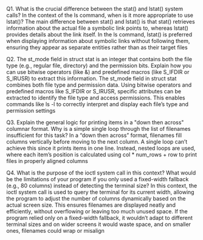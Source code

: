 Q1. What is the crucial difference between the stat() and lstat() system calls? In the context of the ls command, when is it more appropriate to use lstat()?
The main difference between stat() and lstat() is that stat() retrieves information about the actual file a symbolic link points to, whereas lstat() provides details about the link itself. In the ls command, lstat() is preferred when displaying information about symbolic links without following them, ensuring they appear as separate entities rather than as their target files

Q2. The st_mode field in struct stat is an integer that contains both the file type (e.g., regular file, directory) and the permission bits. Explain how you can use bitwise operators (like &) and predefined macros (like S_IFDIR or S_IRUSR) to extract this information.
The st_mode field in struct stat combines both file type and permission data. Using bitwise operators and predefined macros like S_IFDIR or S_IRUSR, specific attributes can be extracted to identify the file type and access permissions. This enables commands like ls -l to correctly interpret and display each file’s type and permission settings

Q3. Explain the general logic for printing items in a "down then across" columnar format. Why is a simple single loop through the list of filenames insufficient for this task?
In a “down then across” format, filenames fill columns vertically before moving to the next column. A single loop can’t achieve this since it prints items in one line. Instead, nested loops are used, where each item’s position is calculated using col * num_rows + row to print files in properly aligned columns

Q4. What is the purpose of the ioctl system call in this context? What would be the limitations of your program if you only used a fixed-width fallback (e.g., 80 columns) instead of detecting the terminal size?
In this context, the ioctl system call is used to query the terminal for its current width, allowing the program to adjust the number of columns dynamically based on the actual screen size. This ensures filenames are displayed neatly and efficiently, without overflowing or leaving too much unused space. If the program relied only on a fixed-width fallback, it wouldn’t adapt to different terminal sizes  and on wider screens it would waste space, and on smaller ones, filenames could wrap or misalign
